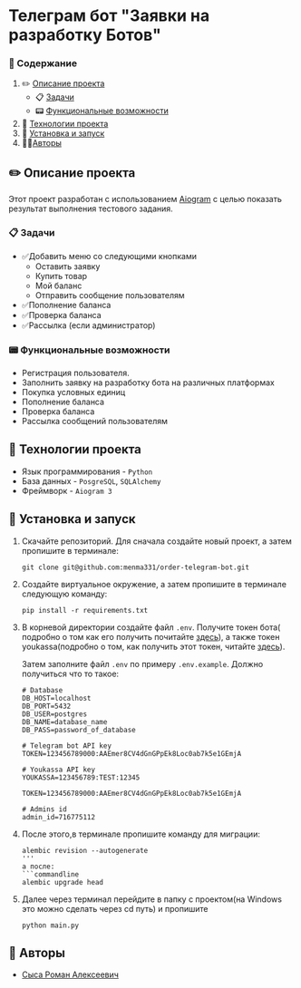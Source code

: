# Телеграм бот "Заявки на разработку Ботов"

### 📃 Содержание

1. ✏️ [Описание проекта](#project_desc)
    - 📋 [Задачи](#goals)
    - 📟 [Функциональные возможности](#func_abilities)
2. 📱 [Технологии проекта](#project_technologies)
3. 🔌 [Установка и запуск](#installation_and_launch)
4. 🧙‍♂[Авторы](#authors)
   <a name="project_desc"></a>

## ✏️ Описание проекта ##

Этот проект разработан c использованием <a href="https://github.com/aiogram/aiogram">Aiogram</a> с целью показать
результат выполнения тестового задания.

<a name="goals"></a>

### 📋 Задачи ###

<ul>
   <li>✅Добавить меню со следующими кнопками
      <ul>
         <li>Оставить заявку</li>
         <li>Купить товар</li>
         <li>Мой баланс</li>
         <li>Отправить сообщение пользователям</li>
      </ul>
   </li>
   <li>✅Пополнение баланса</li>
   <li>✅Проверка баланса</li>
   <li>✅Рассылка (если администратор)</li>

</ul>
<a name="func_abilities"></a>

### 📟 Функциональные возможности ###

- Регистрация пользователя.
- Заполнить заявку на разработку бота на различных платформах
- Покупка условных единиц
- Пополнение баланса
- Проверка баланса
- Рассылка сообщений пользователям

<a name="project_technologies"></a>

## 📱 Технологии проекта ##

- Язык программирования - `Python`
- База данных - `PosgreSQL`, `SQLAlchemy`
- Фреймворк - `Aiogram 3`

<a name="installation_and_launch"></a>

## 🔌 Установка и запуск ##

1. Скачайте репозиторий. Для сначала создайте новый проект, а затем пропишите в терминале:
   ```commandline
   git clone git@github.com:menma331/order-telegram-bot.git
   ```
2. Создайте виртуальное окружение, а затем пропишите в терминале следующую команду:
   ```commandline
   pip install -r requirements.txt
   ```
3. В корневой директории создайте файл ```.env```. Получите токен бота(
   подробно о том как его получить почитайте <a href="https://www.cossa.ru/instahero/321374/">здесь</a>), а также токен
   youkassa(подробно о том, как получить этот токен, читайте <a href="">здесь</a>).

   Затем заполните файл `.env` по примеру ```.env.example```. Должно получиться что то такое:
   ```commandline
   # Database
   DB_HOST=localhost
   DB_PORT=5432
   DB_USER=postgres
   DB_NAME=database_name
   DB_PASS=password_of_database
   
   # Telegram bot API key
   TOKEN=123456789000:AAEmer8CV4dGnGPpEk8Loc0ab7k5e1GEmjA
   
   # Youkassa API key
   YOUKASSA=123456789:TEST:12345
   
   TOKEN=123456789000:AAEmer8CV4dGnGPpEk8Loc0ab7k5e1GEmjA
   
   # Admins id
   admin_id=716775112
   ```
4. После этого,в терминале пропишите команду для миграции:
   ```commandline
   alembic revision --autogenerate
   '''
   а после:
   ```commandline
   alembic upgrade head
   ```

5. Далее через терминал перейдите в папку с проектом(на Windows это можно сделать через cd путь)
   и пропишите
   ```commandline
   python main.py
   ```

<a name="authors"></a>

## 🧙‍️ Авторы

- [Сыса Роман Алексеевич](https://github.com/menma331)

